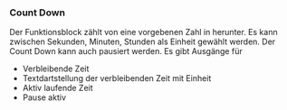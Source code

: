 ﻿### Count Down

Der Funktionsblock zählt von eine vorgebenen Zahl in herunter.
Es kann zwischen Sekunden, Minuten, Stunden als Einheit gewählt werden.
Der Count Down kann auch pausiert werden.
Es gibt Ausgänge für
 - Verbleibende Zeit
 - Textdartstellung der verbleibenden Zeit mit Einheit
 - Aktiv laufende Zeit
 - Pause aktiv

